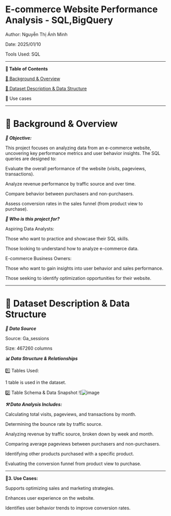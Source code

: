# E-commerce  Website Performance Analysis - SQL,BigQuery

Author: Nguyễn Thị Ánh Minh 

Date:  2025/01/10

Tools Used: SQL

***
**📑 Table of Contents**

[📌 Background & Overview](#background--overview)

[📂 Dataset Description & Data Structure](#dataset--description--data-structure)

🔎 Use cases 


***
# 📌 Background & Overview 

***📖 Objective:***

This project focuses on analyzing data from an e-commerce website, uncovering key performance metrics and user behavior insights. The SQL queries are designed to:

Evaluate the overall performance of the website (visits, pageviews, transactions).

Analyze revenue performance by traffic source and over time.

Compare behavior between purchasers and non-purchasers.

Assess conversion rates in the sales funnel (from product view to purchase).

***👤 Who is this project for?***

Aspiring Data Analysts:

Those who want to practice and showcase their SQL skills.

Those looking to understand how to analyze e-commerce data.


E-commerce Business Owners:

Those who want to gain insights into user behavior and sales performance.

Those seeking to identify optimization opportunities for their website.

***

# 📂 Dataset Description & Data Structure

***📌 Data Source***

Source: Ga_sessions

Size: 467260 columns 


***📊 Data Structure & Relationships***

1️⃣ Tables Used:

1 table is used in the dataset.


2️⃣ Table Schema & Data Snapshot
![![image](https://github.com/user-attachments/assets/de10cc7b-359b-4d47-9d88-c704d845b868)


***⚒️ Data Analysis Includes:***

Calculating total visits, pageviews, and transactions by month.


Determining the bounce rate by traffic source.


Analyzing revenue by traffic source, broken down by week and month.


Comparing average pageviews between purchasers and non-purchasers.


Identifying other products purchased with a specific product.


Evaluating the conversion funnel from product view to purchase.

***
**🔎3. Use Cases:**

Supports optimizing sales and marketing strategies.


Enhances user experience on the website.


Identifies user behavior trends to improve conversion rates.

